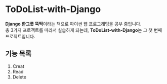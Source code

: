 # ToDoList-with-Django

**Django 한그릇 뚝딱**이라는 책으로 파이썬 웹 프로그래밍을 공부 중입니다.  
총 3가지 프로젝트를 따라서 실습하게 되는데, **ToDoList-with-Django**는 그 첫 번째 프로젝트입니다.



## 기능 목록
1. Creat
2. Read
3. Delete  
